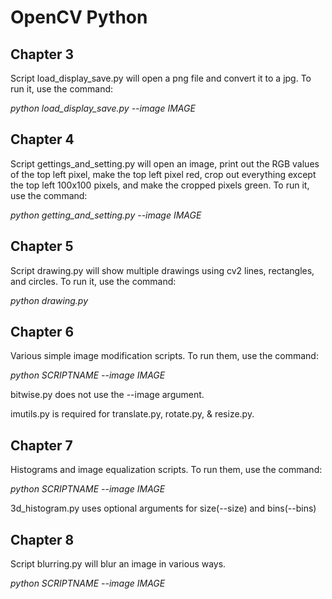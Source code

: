 # OpenCV Python
## Chapter 3
Script load_display_save.py will open a png file and convert it to a jpg. To run it, use the command:

*python load_display_save.py --image IMAGE*

## Chapter 4
Script gettings_and_setting.py will open an image, print out the RGB values of the top left pixel, make the top left pixel red, crop out everything except the top left 100x100 pixels, and make the cropped pixels green. To run it, use the command:

*python getting_and_setting.py --image IMAGE*

## Chapter 5
Script drawing.py will show multiple drawings using cv2 lines, rectangles, and circles. To run it, use the command:

*python drawing.py*

## Chapter 6
Various simple image modification scripts. To run them, use the command:

*python SCRIPTNAME --image IMAGE*

bitwise.py does not use the --image argument.

imutils.py is required for translate.py, rotate.py, & resize.py.

## Chapter 7
Histograms and image equalization scripts. To run them, use the command:

*python SCRIPTNAME --image IMAGE*

3d_histogram.py uses optional arguments for size(--size) and bins(--bins)

## Chapter 8
Script blurring.py will blur an image in various ways.

*python SCRIPTNAME --image IMAGE*
